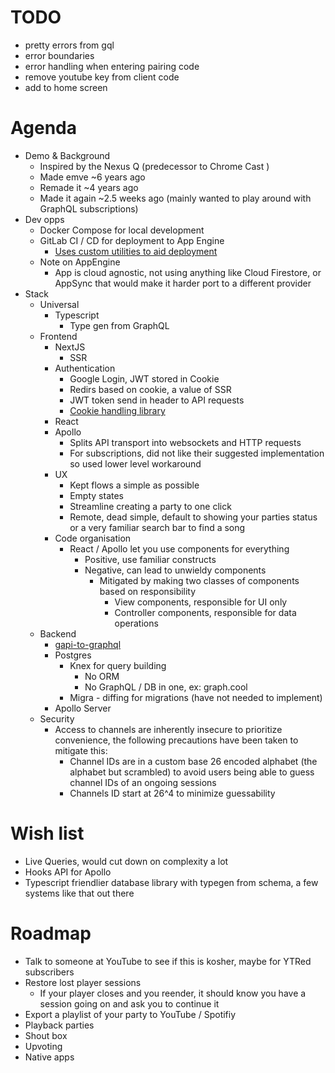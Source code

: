 # TODO

- pretty errors from gql
- error boundaries
- error handling when entering pairing code
- remove youtube key from client code
- add to home screen

# Agenda

- Demo & Background
  - Inspired by the Nexus Q (predecessor to Chrome Cast )
  - Made emve ~6 years ago
  - Remade it ~4 years ago
  - Made it again ~2.5 weeks ago (mainly wanted to play around with GraphQL subscriptions)
- Dev opps
  - Docker Compose for local development
  - GitLab CI / CD for deployment to App Engine
    - [Uses custom utilities to aid deployment](https://medium.com/@robizm/gitlab-ci-cd-tooling-for-deploying-app-engine-node-apps-e2f32d5226e3)
  - Note on AppEngine
    - App is cloud agnostic, not using anything like Cloud Firestore, or AppSync that would make it harder port to a different provider
- Stack
  - Universal
    - Typescript
      - Type gen from GraphQL
  - Frontend
    - NextJS
      - SSR
    - Authentication
      - Google Login, JWT stored in Cookie
      - Redirs based on cookie, a value of SSR
      - JWT token send in header to API requests
      - [Cookie handling library](https://www.npmjs.com/package/vanilla-cookies)
    - React
    - Apollo
      - Splits API transport into websockets and HTTP requests
      - For subscriptions, did not like their suggested implementation so used lower level workaround
    - UX
      - Kept flows a simple as possible
      - Empty states
      - Streamline creating a party to one click
      - Remote, dead simple, default to showing your parties status or a very familiar search bar to find a song
    - Code organisation
      - React / Apollo let you use components for everything
        - Positive, use familiar constructs
        - Negative, can lead to unwieldy components
          - Mitigated by making two classes of components based on responsibility
            - View components, responsible for UI only
            - Controller components, responsible for data operations
  - Backend
    - [gapi-to-graphql](https://github.com/rlancer/gapi-to-graphql)
    - Postgres
      - Knex for query building
        - No ORM
        - No GraphQL / DB in one, ex: graph.cool
      - Migra - diffing for migrations (have not needed to implement)
    - Apollo Server
  - Security
    - Access to channels are inherently insecure to prioritize convenience, the following precautions have been taken to mitigate this:
      - Channel IDs are in a custom base 26 encoded alphabet (the alphabet but scrambled) to avoid users being able to guess channel IDs of an ongoing sessions
      - Channels ID start at 26^4 to minimize guessability

# Wish list

- Live Queries, would cut down on complexity a lot
- Hooks API for Apollo
- Typescript friendlier database library with typegen from schema, a few systems like that out there

# Roadmap

- Talk to someone at YouTube to see if this is kosher, maybe for YTRed subscribers
- Restore lost player sessions
  - If your player closes and you reender, it should know you have a session going on and ask you to continue it
- Export a playlist of your party to YouTube / Spotifiy
- Playback parties
- Shout box
- Upvoting
- Native apps
